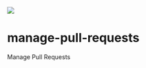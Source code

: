 ![](https://github.com/khanabid20/manage-pull-requests-1/workflows/Auto%20Merge%20Owner%20PR/badge.svg)
# manage-pull-requests
Manage Pull Requests

